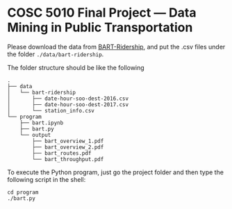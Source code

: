# COSC 5010 Final Project — Data Mining in Public Transportation

Please download the data from [BART-Ridership](https://www.kaggle.com/saulfuh/bart-ridership/data), and put the .csv files under the folder `./data/bart-ridership`.

The folder structure should be like the following

    .
    ├── data
    │   └── bart-ridership
    │       ├── date-hour-soo-dest-2016.csv
    │       ├── date-hour-soo-dest-2017.csv
    │       └── station_info.csv
    └── program
        ├── bart.ipynb
        ├── bart.py
        └── output
            ├── bart_overview_1.pdf
            ├── bart_overview_2.pdf
            ├── bart_routes.pdf
            └── bart_throughput.pdf

To execute the Python program, just go the project folder and then type the following script in the shell:

```Shell
cd program
./bart.py
```

